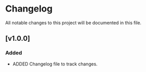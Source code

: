 # Changelog

All notable changes to this project will be documented in this file.

## [v1.0.0]
### Added
- ADDED Changelog file to track changes.

